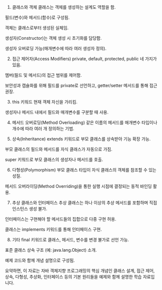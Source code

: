 1. 클래스와 객체
클래스는 객체를 생성하는 설계도 역할을 함.

필드(변수)와 메서드(함수)로 구성됨.

객체는 클래스로부터 생성된 실체임.

생성자(Constructor)는 객체 생성 시 초기화를 담당함.

생성자 오버로딩 가능(매개변수에 따라 여러 생성자 정의).

2. 접근 제어자(Access Modifiers)
private, default, protected, public 네 가지가 있음.

멤버(필드 및 메서드)의 접근 범위를 제어함.

보안성과 캡슐화를 위해 필드를 private로 선언하고, getter/setter 메서드를 통해 접근 권장.

3. this 키워드
현재 객체 자신을 가리킴.

생성자나 메서드 내에서 필드와 매개변수를 구분할 때 사용.

4. 메서드 오버로딩(Method Overloading)
같은 이름의 메서드를 매개변수 타입이나 개수에 따라 여러 개 정의하는 기법.

5. 상속(Inheritance)
extends 키워드로 부모 클래스를 상속받아 기능 확장 가능.

부모 클래스의 필드와 메서드를 자식 클래스가 자동으로 가짐.

super 키워드로 부모 클래스의 생성자나 메서드를 호출.

6. 다형성(Polymorphism)
부모 클래스 타입이 자식 클래스의 객체를 참조할 수 있는 성질.

메서드 오버라이딩(Method Overriding)을 통한 실행 시점에 결정되는 동적 바인딩 활용.

7. 추상 클래스와 인터페이스
추상 클래스는 하나 이상의 추상 메서드를 포함하며 직접 인스턴스 생성 불가.

인터페이스는 구현해야 할 메서드들의 집합으로 다중 구현 허용.

클래스는 implements 키워드를 통해 인터페이스 구현.

8. 기타
final 키워드로 클래스, 메서드, 변수를 변경 불가로 선언 가능.

표준 클래스 상속 구조 (예: java.lang.Object) 소개.

예제 코드와 함께 개념 설명으로 구성됨.

요약하면, 이 자료는 자바 객체지향 프로그래밍의 핵심 개념인 클래스 설계, 접근 제어, 상속, 다형성, 추상화, 인터페이스 등의 기본 원리들을 예제와 함께 설명한 학습 자료입니다.
